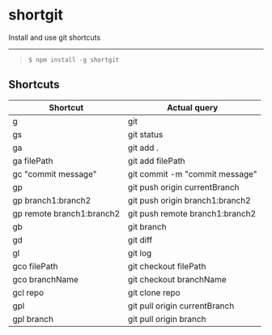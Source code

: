 # shortgit
Install and use git shortcuts

---

>`$ npm install -g shortgit`

## Shortcuts

Shortcut | Actual query
-|-
g | git
gs | git status
ga | git add .
ga filePath | git add filePath
gc "commit message" | git commit -m "commit message"
gp | git push origin currentBranch
gp branch1:branch2 | git push origin branch1:branch2
gp remote branch1:branch2 | git push remote branch1:branch2
gb | git branch
gd | git diff
gl | git log
gco filePath| git checkout filePath
gco branchName | git checkout branchName
gcl repo | git clone repo
gpl | git pull origin currentBranch
gpl branch | git pull origin branch
